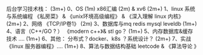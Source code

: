 后台学习技术栈：
(3m+) 0、OS
	(1m) x86汇编
	(2m) & xv6
(2m+) 1、linux 系统与系统编程
	《私房菜》 
	&  《unix环境高级编程》
	& 《深入理解 linux 内核》
(2m+) 2、网络
	《TCP/IP卷1》
(2m)  3、数据库与mq
	redis mysql leveldb
(1m+) 4、语言（C++/GO ? ）
	《modern c++》& stl
	go？
(1m+) 5、内存数据库&缓存技术
	….
(1m+) 6、其他：
	分布式？docker、k8s ？系统设计？
(2m+) 7、实战
	《linux 服务器编程》….
(1m+) 8、算法与数据结构基础
	leetcode & 《算法导论  》
